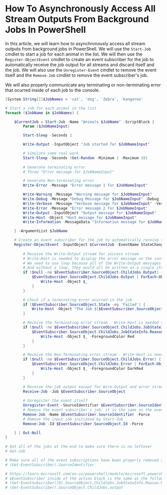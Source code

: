 # How To Asynchronously Access All Stream Outputs From Background Jobs In PowerShell

In this article, we will learn how to asynchronously access all stream outputs from background jobs in PowerShell. We will use the `Start-Job` cmdlet to start a job for each animal in the list. We will then use the `Register-ObjectEvent` cmdlet to create an event subscriber for the job to automatically receive the job output for all streams and discard itself and the job. We will also use the `Unregister-Event` cmdlet to remove the event itself and the `Remove-Job` cmdlet to remove the event subscriber's job.

We will also properly communicate any terminating or non-terminating error that ocurred inside of each job to the console.

```powershell
[System.String[]]$JobNames = 'cat', 'dog', 'Zebra', 'kangaroo'

# Start a job for each animal in the list
foreach ($JobName in $JobNames) {

    $CurrentJob = Start-Job -Name "Animals $JobName" -ScriptBlock {
        Param ($JobNameInput)     

        Start-Sleep -Seconds 2

        Write-Output -InputObject "Job started for $JobNameInput"

        # Simulate some real work
        Start-Sleep -Seconds (Get-Random -Minimum 1 -Maximum 10)    
        
        # Generate terminating error
        # Throw "Error message for $JobNameInput"

        # Generate Non-terminating error
        Write-Error -Message "Error message 1 for $JobNameInput"

        Write-Warning -Message "Warning message for $JobNameInput"
        Write-Debug -Message "Debug Message for $JobNameInput" -Debug
        Write-Verbose -Message "Verbose message for $JobNameInput" -Verbose
        Write-Error -Message "Error message 2 for $JobNameInput"
        Write-Output -InputObject "Output message for $JobNameInput"
        Write-Host -Object "Host message for $JobNameInput"
        Write-Information -MessageData "Information message for $JobNameInput"

    } -ArgumentList $JobName   

    # Create an event subscriber for the job to automatically receive the job output for all streams and discard itself and the job
    Register-ObjectEvent -InputObject $CurrentJob -EventName StateChanged -Action {      
     
        # Receive the Write-Output stream for success stream
        # Write-Host is needed to display the error message on the console
        # We need to use loop because all of the Write-Output messages are stored in the ChildJobs.Output property
        # And without a loop, they would all be written as a single string on in one line
        if ($null -ne $EventSubscriber.SourceObject.ChildJobs.Output) {
            $EventSubscriber.SourceObject.ChildJobs.Output | ForEach-Object -Process {
                Write-Host -Object $_      
            }
        }

        # Check if a terminating error ocurred in the job
        if ($EventSubscriber.SourceObject.State -eq 'Failed') {
            Write-Host -Object "The Job $($EventSubscriber.SourceObject.Name) Failed" -ForegroundColor Red
        }  

        # Receive the Terminating error stream - Write-Host is needed to display the error message on the console
        if ($null -ne $EventSubscriber.SourceObject.ChildJobs.JobStateInfo.Reason.Message) {        
            $EventSubscriber.SourceObject.ChildJobs.JobStateInfo.Reason.Message | ForEach-Object -Process {
                Write-Host -Object $_ -ForegroundColor Red    
            }
        }

        # Receive the Non-Terminating error stream - Write-Host is needed to display the error message on the console
        if ($null -ne $EventSubscriber.SourceObject.ChildJobs.Error) {
            $EventSubscriber.SourceObject.ChildJobs.Error | ForEach-Object -Process {
                Write-Host -Object $_ -ForegroundColor DarkRed      
            }
        }

        # Receive the job output except for Wire-Output and error stream
        Receive-Job -Job $EventSubscriber.SourceObject                    
        
        # Unregister the event itself
        Unregister-Event -SourceIdentifier $EventSubscriber.SourceIdentifier -Force
        # Remove the event subscriber's job, it is the same as the event subscriber's SourceIdentifier
        Remove-Job -Name $EventSubscriber.SourceIdentifier -Force
        # Remove the input job initiated by Start-Job
        Remove-Job -Id $EventSubscriber.SourceObject.Id -Force

    } | Out-Null        
}
    
# Get all of the jobs at the end to make sure there is no leftover
# Get-Job

# Make sure all of the event subscriptions have been properly removed at the end
# (Get-EventSubscriber).SourceIdentifier

# https://learn.microsoft.com/en-us/powershell/module/microsoft.powershell.core/about/about_automatic_variables#eventsubscriber
# $EventSubscriber inside of the action block is the same as the following objects
# (Get-EventSubscriber)[0].SourceObject.ChildJobs.JobStateInfo.Reason.Message
# (Get-EventSubscriber).SourceObject.ChildJobs.output
```
